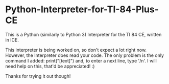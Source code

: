 # Python-Interpreter-for-TI-84-Plus-CE
This is a Python (similarly to Python 3) Interpreter for the TI 84 CE, written in ICE.

This interpreter is being worked on, so don't expect a lot right now. However, the Interpreter does read your code.
The only problem is the only command I added: print("[text]") and, to enter a next line, type '/n'.
I will need help on this, that'd be appreciated! :)

Thanks for trying it out though!
